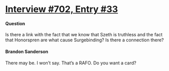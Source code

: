 # [Interview #702, Entry #33](https://www.theoryland.com/intvmain.php?i=702#33)

#### Question

Is there a link with the fact that we know that Szeth is truthless and the fact that Honorspren are what cause Surgebinding? Is there a connection there?

#### Brandon Sanderson

There may be. I won’t say. That’s a RAFO. Do you want a card?

